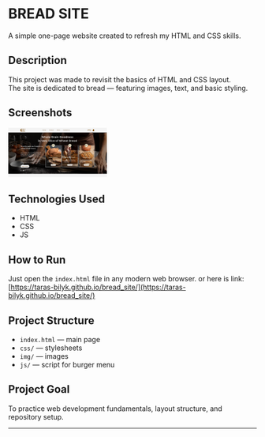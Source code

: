 # BREAD SITE

A simple one-page website created to refresh my HTML and CSS skills.

## Description
This project was made to revisit the basics of HTML and CSS layout.  
The site is dedicated to bread — featuring images, text, and basic styling.

## Screenshots
<img src="img/screenshots/screenshot_1.png" width="200" height="100">

## Technologies Used
- HTML
- CSS
- JS

## How to Run
Just open the `index.html` file in any modern web browser.
or here is link: [https://taras-bilyk.github.io/bread_site/](https://taras-bilyk.github.io/bread_site/)

## Project Structure
- `index.html` — main page
- `css/` — stylesheets
- `img/` — images
- `js/` — script for burger menu

## Project Goal
To practice web development fundamentals, layout structure, and repository setup.

---


